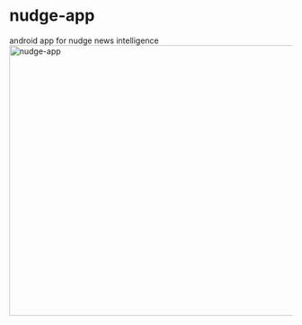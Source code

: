 # nudge-app
android app for nudge news intelligence
<img width="856" height="482" alt="nudge-app" src="https://github.com/user-attachments/assets/ab487924-fb53-4646-acfc-d4225cd50371" />
